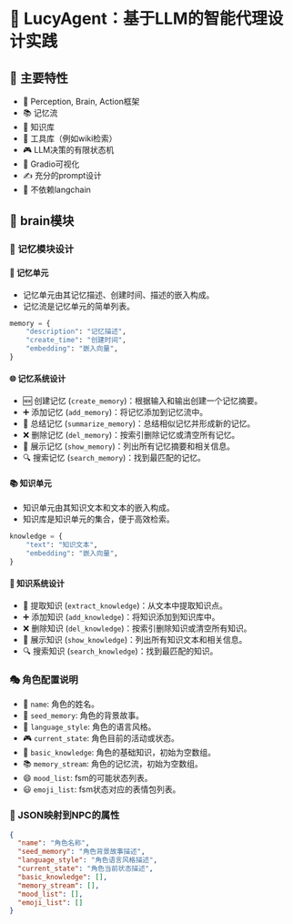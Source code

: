 # 🤖 LucyAgent：基于LLM的智能代理设计实践

## 🌟 主要特性
- 🧠 Perception, Brain, Action框架
- 📚 记忆流
- 🏫 知识库
- 🔧 工具库（例如wiki检索）
- 🎮 LLM决策的有限状态机
- 🎨 Gradio可视化
- ✍️ 充分的prompt设计
- 🚫 不依赖langchain

## 🧠 brain模块

### 📝 记忆模块设计

#### 🧩 记忆单元
- 记忆单元由其记忆描述、创建时间、描述的嵌入构成。
- 记忆流是记忆单元的简单列表。

```python
memory = {
    "description": "记忆描述",
    "create_time": "创建时间",
    "embedding": "嵌入向量",
}
```

#### 🌐 记忆系统设计
- 🆕 创建记忆 (`create_memory`)：根据输入和输出创建一个记忆摘要。
- ➕ 添加记忆 (`add_memory`)：将记忆添加到记忆流中。
- 📝 总结记忆 (`summarize_memory`)：总结相似记忆并形成新的记忆。
- ❌ 删除记忆 (`del_memory`)：按索引删除记忆或清空所有记忆。
- 👀 展示记忆 (`show_memory`)：列出所有记忆摘要和相关信息。
- 🔍 搜索记忆 (`search_memory`)：找到最匹配的记忆。

#### 📚 知识单元
- 知识单元由其知识文本和文本的嵌入构成。
- 知识库是知识单元的集合，便于高效检索。

```python
knowledge = {
    "text": "知识文本",
    "embedding": "嵌入向量",
}
```

#### 📖 知识系统设计
- 🧠 提取知识 (`extract_knowledge`)：从文本中提取知识点。
- ➕ 添加知识 (`add_knowledge`)：将知识添加到知识库中。
- ❌ 删除知识 (`del_knowledge`)：按索引删除知识或清空所有知识。
- 👀 展示知识 (`show_knowledge`)：列出所有知识文本和相关信息。
- 🔍 搜索知识 (`search_knowledge`)：找到最匹配的知识。

### 🎭 角色配置说明

- 📛 `name`: 角色的姓名。
- 🌱 `seed_memory`: 角色的背景故事。
- 💬 `language_style`: 角色的语言风格。
- 🎮 `current_state`: 角色目前的活动或状态。
- 🧠 `basic_knowledge`: 角色的基础知识，初始为空数组。
- 📚 `memory_stream`: 角色的记忆流，初始为空数组。
- 😄 `mood_list`: fsm的可能状态列表。
- 😃 `emoji_list`: fsm状态对应的表情包列表。

### 📌 JSON映射到NPC的属性
```json
{
  "name": "角色名称",
  "seed_memory": "角色背景故事描述",
  "language_style": "角色语言风格描述",
  "current_state": "角色当前状态描述",
  "basic_knowledge": [],
  "memory_stream": [],
  "mood_list": [],
  "emoji_list": []
}
```

